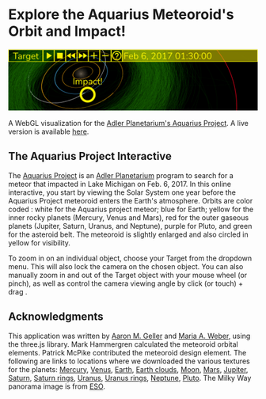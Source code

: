 # Explore the Aquarius Meteoroid's Orbit and Impact!

![Aquarius snapshot](textures/READMEbanner.png)

A WebGL visualization for the [Adler Planetarium's Aquarius Project](https://www.adlerplanetarium.org/education/far-horizons/the-aquarius-project/).  A live version is available [here](https://ageller.github.io/Adler_AquariusProject/).

## The Aquarius Project Interactive

The [Aquarius Project](https://www.adlerplanetarium.org/education/far-horizons/the-aquarius-project/) is an [Adler Planetarium](https://www.adlerplanetarium.org) program to search for a meteor that impacted in Lake Michigan on Feb. 6, 2017. In this online interactive, you start by viewing the Solar System one year before the Aquarius Project meteoroid enters the Earth's atmosphere. Orbits are color coded : white for the Aquarius project meteor; blue for Earth; yellow for the inner rocky planets (Mercury, Venus and Mars), red for the outer gaseous planets (Jupiter, Saturn, Uranus, and Neptune), purple for Pluto, and green for the asteroid belt. The meteoroid is slightly enlarged and also circled in yellow for visibility. 

To zoom in on an individual object, choose your Target from the dropdown menu. This will also lock the camera on the chosen object. You can also manually zoom in and out of the Target object with your mouse wheel (or pinch), as well as control the camera viewing angle by click (or touch) + drag .


## Acknowledgments

This  application was written by [Aaron M. Geller](http://faculty.wcas.northwestern.edu/aaron-geller/index.php) and [Maria A. Weber](https://astro.uchicago.edu/people/maria-weber.php), using the three.js library. Mark Hammergren calculated the meteoroid orbital elements. Patrick McPike contributed the meteoroid design element. The following are links to locations where we downloaded the various textures for the planets: 
[Mercury](https://astrogeology.usgs.gov/search/map/Mercury/Messenger/Global/Mercury_MESSENGER_MDIS_Basemap_EnhancedColor_Mosaic_Global_665m?p=1&pb=1#downloads), [Venus](https://maps.jpl.nasa.gov/venus.html), [Earth](https://www.solarsystemscope.com/textures/), [Earth clouds](https://github.com/turban/webgl-earth/tree/master/images), [Moon](https://astrogeology.usgs.gov/search/map/Moon/Clementine/UVVIS/Lunar_Clementine_UVVIS_750nm_Global_Mosaic_118m_v2), [Mars](https://maps.jpl.nasa.gov/mars.html), [Jupiter](https://svs.gsfc.nasa.gov/12021), [Saturn](https://www.solarsystemscope.com/textures/), [Saturn rings](https://alpha-element.deviantart.com/art/Stock-Image-Saturn-Rings-393767006), [Uranus](http://planetpixelemporium.com/uranus.html), [Uranus rings](https://jcpag2010.deviantart.com/art/Uranus-Rings-558779857), [Neptune](https://www.solarsystemscope.com/textures/), [Pluto](https://www.nasa.gov/image-feature/pluto-global-color-map).  The Milky Way panorama image is from [ESO](https://www.eso.org/public/usa/images/eso0932a/).

